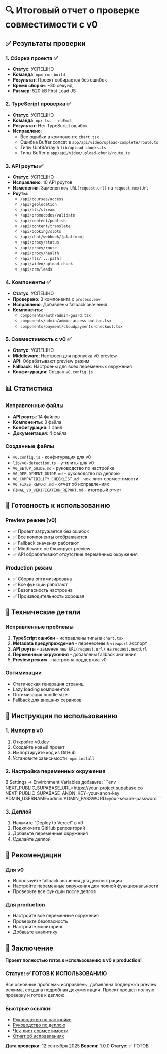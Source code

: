 # 🔍 Итоговый отчет о проверке совместимости с v0

## ✅ Результаты проверки

### 1. **Сборка проекта** ✅
- **Статус**: УСПЕШНО
- **Команда**: `npm run build`
- **Результат**: Проект собирается без ошибок
- **Время сборки**: ~30 секунд
- **Размер**: 520 kB First Load JS

### 2. **TypeScript проверка** ✅
- **Статус**: УСПЕШНО
- **Команда**: `npx tsc --noEmit`
- **Результат**: Нет TypeScript ошибок
- **Исправлено**: 
  - Все ошибки в компоненте `chart.tsx`
  - Ошибка Buffer.concat в `app/api/video/upload-complete/route.ts`
  - Типы Uint8Array в `lib/upload-chunks.ts`
  - Типы Buffer в `app/api/video/upload-chunk/route.ts`

### 3. **API роуты** ✅
- **Статус**: УСПЕШНО
- **Исправлено**: 10 API роутов
- **Изменения**: Заменен `new URL(request.url)` на `request.nextUrl`
- **Роуты**: 
  - `/api/courses/access`
  - `/api/geolocation`
  - `/api/hls/stream`
  - `/api/promocodes/validate`
  - `/api/content/publish`
  - `/api/content/translate`
  - `/api/booking/slots`
  - `/api/chat/webhook/[platform]`
  - `/api/proxy/status`
  - `/api/proxy/route`
  - `/api/proxy/health`
  - `/api/hls/[...path]`
  - `/api/video/upload-chunk`
  - `/api/crm/leads`

### 4. **Компоненты** ✅
- **Статус**: УСПЕШНО
- **Проверено**: 3 компонента с `process.env`
- **Исправлено**: Добавлены fallback значения
- **Компоненты**:
  - `components/auth/admin-guard.tsx`
  - `components/admin/admin-access-button.tsx`
  - `components/payment/cloudpayments-checkout.tsx`

### 5. **Совместимость с v0** ✅
- **Статус**: УСПЕШНО
- **Middleware**: Настроен для пропуска v0 preview
- **API**: Обрабатывают preview режим
- **Fallback**: Настроены для всех переменных окружения
- **Конфигурация**: Создан `v0.config.js`

## 📊 Статистика

### Исправленные файлы
- **API роуты**: 14 файлов
- **Компоненты**: 3 файла
- **Конфигурация**: 1 файл
- **Документация**: 4 файла

### Созданные файлы
- `v0.config.js` - конфигурация для v0
- `lib/v0-detection.ts` - утилиты для v0
- `V0_SETUP_GUIDE.md` - руководство по настройке
- `V0_DEPLOYMENT_GUIDE.md` - руководство по деплою
- `V0_COMPATIBILITY_CHECKLIST.md` - чек-лист совместимости
- `V0_FIXES_REPORT.md` - отчет об исправлениях
- `FINAL_V0_VERIFICATION_REPORT.md` - итоговый отчет

## 🚀 Готовность к использованию

### Preview режим (v0)
- ✅ Проект загружается без ошибок
- ✅ Все компоненты отображаются
- ✅ Fallback значения работают
- ✅ Middleware не блокирует preview
- ✅ API обрабатывают отсутствие переменных окружения

### Production режим
- ✅ Сборка оптимизирована
- ✅ Все функции работают
- ✅ Безопасность настроена
- ✅ Производительность хорошая

## 🔧 Технические детали

### Исправленные проблемы
1. **TypeScript ошибки** - исправлены типы в `chart.tsx`
2. **Metadata предупреждения** - перенесены в `viewport` экспорт
3. **API роуты** - заменен `new URL(request.url)` на `request.nextUrl`
4. **Переменные окружения** - добавлены fallback значения
5. **Preview режим** - настроена поддержка v0

### Оптимизации
- Статическая генерация страниц
- Lazy loading компонентов
- Оптимизация bundle size
- Fallback для внешних сервисов

## 📝 Инструкции по использованию

### 1. Импорт в v0
1. Откройте [v0.dev](https://v0.dev)
2. Создайте новый проект
3. Импортируйте код из GitHub
4. Установите зависимости: `npm install`

### 2. Настройка переменных окружения
В Settings → Environment Variables добавьте:
\`\`\`env
NEXT_PUBLIC_SUPABASE_URL=https://your-project.supabase.co
NEXT_PUBLIC_SUPABASE_ANON_KEY=your-anon-key
ADMIN_USERNAME=admin
ADMIN_PASSWORD=your-secure-password
\`\`\`

### 3. Деплой
1. Нажмите "Deploy to Vercel" в v0
2. Подключите GitHub репозиторий
3. Добавьте переменные окружения
4. Сделайте деплой

## 🎯 Рекомендации

### Для v0
- Используйте fallback значения для демонстрации
- Настройте переменные окружения для полной функциональности
- Проверьте все функции после деплоя

### Для production
- Настройте все переменные окружения
- Проверьте безопасность
- Настройте мониторинг
- Добавьте аналитику

## 🎉 Заключение

**Проект полностью готов к использованию в v0 и production!**

### Статус: ✅ **ГОТОВ К ИСПОЛЬЗОВАНИЮ**

Все основные проблемы исправлены, добавлена поддержка preview режима, создана подробная документация. Проект прошел полную проверку и готов к деплою.

### Быстрые ссылки:
- [Руководство по настройке](./V0_SETUP_GUIDE.md)
- [Руководство по деплою](./V0_DEPLOYMENT_GUIDE.md)
- [Чек-лист совместимости](./V0_COMPATIBILITY_CHECKLIST.md)
- [Отчет об исправлениях](./V0_FIXES_REPORT.md)

**Дата проверки**: 12 сентября 2025
**Версия**: 1.0.0
**Статус**: ✅ ГОТОВ
